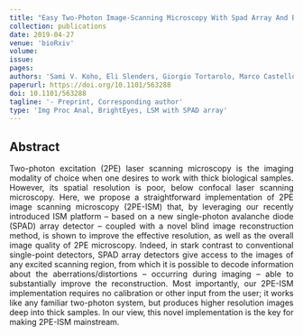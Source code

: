 ```yaml
---
title: "Easy Two-Photon Image-Scanning Microscopy With Spad Array And Blind Image Reconstruction"
collection: publications
date: 2019-04-27
venue: 'bioRxiv'
volume: 
issue: 
pages:
authors: 'Sami V. Koho, Eli Slenders, Giorgio Tortarolo, Marco Castello, Mauro Buttafava, Federica Villa, Elena Tcarenkova, Marcel Ameloot, Paolo Bianchini, Colin J.R. Sheppard, Albeto Diaspro, Alberto Tosi, Giuseppe Vicidomini'
paperurl: https://doi.org/10.1101/563288
doi: 10.1101/563288
tagline: '- Preprint, Corresponding author'
type: 'Img Proc Anal, BrightEyes, LSM with SPAD array'
---
```


<h2> Abstract </h2>
<p align= "justify">
Two-photon excitation (2PE) laser scanning microscopy is the imaging modality of choice when one desires to work with thick biological samples. However, its spatial resolution is poor, below confocal laser scanning microscopy. Here, we propose a straightforward implementation of 2PE image scanning microscopy (2PE-ISM) that, by leveraging our recently introduced ISM platform – based on a new single-photon avalanche diode (SPAD) array detector – coupled with a novel blind image reconstruction method, is shown to improve the effective resolution, as well as the overall image quality of 2PE microscopy. Indeed, in stark contrast to conventional single-point detectors, SPAD array detectors give access to the images of any excited scanning region, from which it is possible to decode information about the aberrations/distortions – occurring during imaging – able to substantially improve the reconstruction. Most importantly, our 2PE-ISM implementation requires no calibration or other input from the user; it works like any familiar two-photon system, but produces higher resolution images deep into thick samples. In our view, this novel implementation is the key for making 2PE-ISM mainstream.
